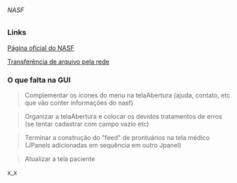 ###### NASF 
### Links

[Página oficial do NASF](http://dab.saude.gov.br/portaldab/ape_nasf.php)

[Transferência de arquivo pela rede](https://www.devmedia.com.br/java-socket-transferencia-de-arquivos-pela-rede/32107)


### O que falta na GUI

>Complementar os ícones do menu na telaAbertura (ajuda, contato, etc que vão conter informações do nasf)

>Organizar a telaAbertura e colocar os devidos tratamentos de erros (se tentar cadastrar com campo vazio etc)

>Terminar a construção do "feed" de prontuários na tela médico (JPanels adicionadas em sequência em outro Jpanel)

>Atualizar a tela paciente


x_x